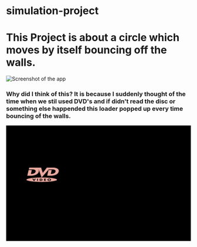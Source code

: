 # simulation-project
<h1>This Project is about a circle which moves by itself bouncing off the walls.</h1>

<img src="Screen Shot 2021-11-16 at 4.36.30 AM.png" alt="Screenshot of the app">

<h3>Why did I think of this? It is because I suddenly thought of the time when we stil used DVD's and if didn't read the disc or something else happended this loader popped up every time bouncing of the walls.</h3>

<img src="dvd.png" alt="DVD loader">
